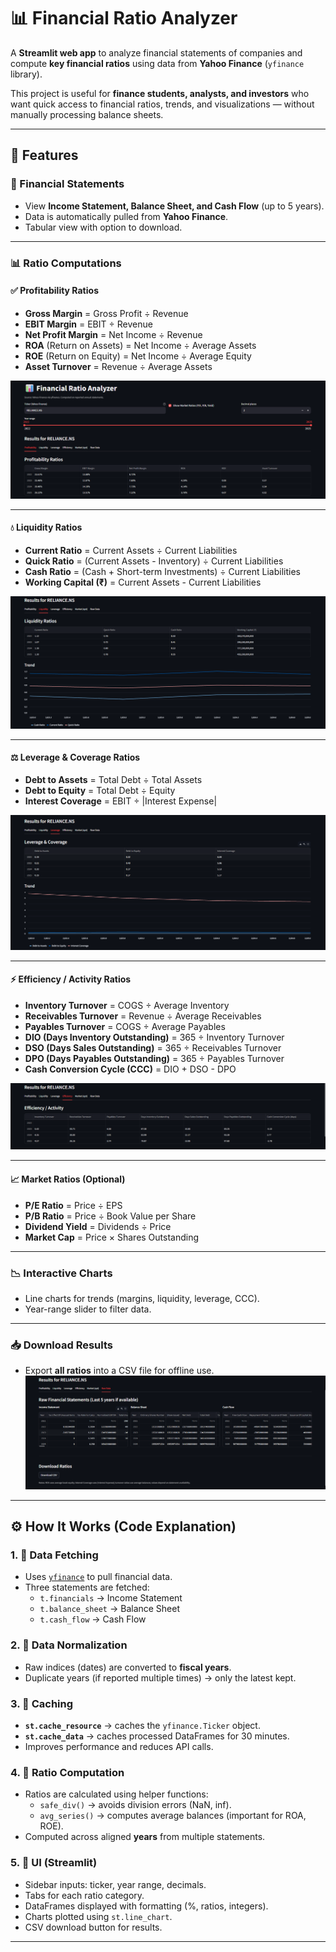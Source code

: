 # 📊 Financial Ratio Analyzer

A **Streamlit web app** to analyze financial statements of companies and compute **key financial ratios** using data from **Yahoo Finance** (`yfinance` library).  

This project is useful for **finance students, analysts, and investors** who want quick access to financial ratios, trends, and visualizations — without manually processing balance sheets.

---

## 🚀 Features

### 📑 Financial Statements
- View **Income Statement, Balance Sheet, and Cash Flow** (up to 5 years).
- Data is automatically pulled from **Yahoo Finance**.
- Tabular view with option to download.

---

### 📊 Ratio Computations

#### ✅ Profitability Ratios
- **Gross Margin** = Gross Profit ÷ Revenue  
- **EBIT Margin** = EBIT ÷ Revenue  
- **Net Profit Margin** = Net Income ÷ Revenue  
- **ROA** (Return on Assets) = Net Income ÷ Average Assets  
- **ROE** (Return on Equity) = Net Income ÷ Average Equity  
- **Asset Turnover** = Revenue ÷ Average Assets  

![Profitability](https://raw.githubusercontent.com/Anubhav-soam/Ratio_Analysis/main/assets/download.png)

---

#### 💧 Liquidity Ratios
- **Current Ratio** = Current Assets ÷ Current Liabilities  
- **Quick Ratio** = (Current Assets - Inventory) ÷ Current Liabilities  
- **Cash Ratio** = (Cash + Short-term Investments) ÷ Current Liabilities  
- **Working Capital (₹)** = Current Assets - Current Liabilities  

![Liquidity](https://raw.githubusercontent.com/Anubhav-soam/Ratio_Analysis/main/assets/download1.png)

---

#### ⚖️ Leverage & Coverage Ratios
- **Debt to Assets** = Total Debt ÷ Total Assets  
- **Debt to Equity** = Total Debt ÷ Equity  
- **Interest Coverage** = EBIT ÷ |Interest Expense|  

![Leverage](https://raw.githubusercontent.com/Anubhav-soam/Ratio_Analysis/main/assets/download2.png)

---

#### ⚡ Efficiency / Activity Ratios
- **Inventory Turnover** = COGS ÷ Average Inventory  
- **Receivables Turnover** = Revenue ÷ Average Receivables  
- **Payables Turnover** = COGS ÷ Average Payables  
- **DIO (Days Inventory Outstanding)** = 365 ÷ Inventory Turnover  
- **DSO (Days Sales Outstanding)** = 365 ÷ Receivables Turnover  
- **DPO (Days Payables Outstanding)** = 365 ÷ Payables Turnover  
- **Cash Conversion Cycle (CCC)** = DIO + DSO - DPO  

![Efficiency](https://raw.githubusercontent.com/Anubhav-soam/Ratio_Analysis/main/assets/download3.png)

---

#### 📈 Market Ratios (Optional)
- **P/E Ratio** = Price ÷ EPS  
- **P/B Ratio** = Price ÷ Book Value per Share  
- **Dividend Yield** = Dividends ÷ Price  
- **Market Cap** = Price × Shares Outstanding  

---

### 📉 Interactive Charts
- Line charts for trends (margins, liquidity, leverage, CCC).  
- Year-range slider to filter data.  

---

### 📥 Download Results
- Export **all ratios** into a CSV file for offline use.
![Market Ratios](https://raw.githubusercontent.com/Anubhav-soam/Ratio_Analysis/main/assets/download4.png)

---

## ⚙️ How It Works (Code Explanation)

### 1. 📡 Data Fetching
- Uses [`yfinance`](https://pypi.org/project/yfinance/) to pull financial data.  
- Three statements are fetched:  
  - `t.financials` → Income Statement  
  - `t.balance_sheet` → Balance Sheet  
  - `t.cash_flow` → Cash Flow  

### 2. 🧹 Data Normalization
- Raw indices (dates) are converted to **fiscal years**.  
- Duplicate years (if reported multiple times) → only the latest kept.  

### 3. 💾 Caching
- **`st.cache_resource`** → caches the `yfinance.Ticker` object.  
- **`st.cache_data`** → caches processed DataFrames for 30 minutes.  
- Improves performance and reduces API calls.  

### 4. 🧮 Ratio Computation
- Ratios are calculated using helper functions:  
  - `safe_div()` → avoids division errors (NaN, inf).  
  - `avg_series()` → computes average balances (important for ROA, ROE).  
- Computed across aligned **years** from multiple statements.  

### 5. 🎨 UI (Streamlit)
- Sidebar inputs: ticker, year range, decimals.  
- Tabs for each ratio category.  
- DataFrames displayed with formatting (%, ratios, integers).  
- Charts plotted using `st.line_chart`.  
- CSV download button for results.  

---
